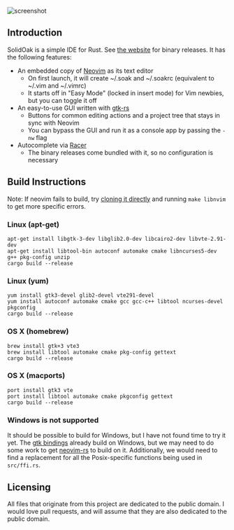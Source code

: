 ![screenshot](screenshot.png)

## Introduction

SolidOak is a simple IDE for Rust. See [the website](https://sekao.net/solidoak/) for binary releases. It has the following features:

* An embedded copy of [Neovim](https://github.com/neovim/neovim) as its text editor
    - On first launch, it will create ~/.soak and ~/.soakrc (equivalent to ~/.vim and ~/.vimrc)
    - It starts off in "Easy Mode" (locked in insert mode) for Vim newbies, but you can toggle it off
* An easy-to-use GUI written with [gtk-rs](https://github.com/gtk-rs/gtk)
    - Buttons for common editing actions and a project tree that stays in sync with Neovim
    - You can bypass the GUI and run it as a console app by passing the `-nw` flag
* Autocomplete via [Racer](https://github.com/phildawes/racer)
    - The binary releases come bundled with it, so no configuration is necessary

## Build Instructions

Note: If neovim fails to build, try [cloning it directly](https://github.com/oakes/neovim) and running `make libnvim` to get more specific errors.

### Linux (apt-get)

```Shell
apt-get install libgtk-3-dev libglib2.0-dev libcairo2-dev libvte-2.91-dev
apt-get install libtool-bin autoconf automake cmake libncurses5-dev g++ pkg-config unzip
cargo build --release
```

### Linux (yum)


```Shell
yum install gtk3-devel glib2-devel vte291-devel
yum install autoconf automake cmake gcc gcc-c++ libtool ncurses-devel pkgconfig
cargo build --release
```

### OS X (homebrew)

```Shell
brew install gtk+3 vte3
brew install libtool automake cmake pkg-config gettext
cargo build --release
```

### OS X (macports)

```Shell
port install gtk3 vte
port install libtool automake cmake pkgconfig gettext
cargo build --release
```

### Windows is not supported

It should be possible to build for Windows, but I have not found time to try it yet. The [gtk bindings](https://github.com/gtk-rs/gtk) already build on Windows, but we may need to do some work to get [neovim-rs](https://github.com/oakes/neovim-rs) to build on it. Additionally, we would need to find a replacement for all the Posix-specific functions being used in `src/ffi.rs`.

## Licensing

All files that originate from this project are dedicated to the public domain. I would love pull requests, and will assume that they are also dedicated to the public domain.
